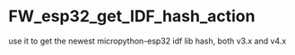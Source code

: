 # FW_esp32_get_IDF_hash_action
use it to get the newest micropython-esp32 idf lib hash, both v3.x and v4.x
